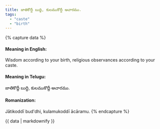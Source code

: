 ```yaml
---
title: జాతికొద్దీ బుద్ధి, కులముకొద్దీ ఆచారము.
tags:
  - "caste"
  - "birth"
---
```


{% capture data %}
#### Meaning in English:
Wisdom according to your birth, religious observances according to your caste.

#### Meaning in Telugu:
జాతికొద్దీ బుద్ధి, కులముకొద్దీ ఆచారము.

#### Romanization:
Jātikoddī bud'dhi, kulamukoddī ācāramu.
{% endcapture %}

{{ data | markdownify }}

